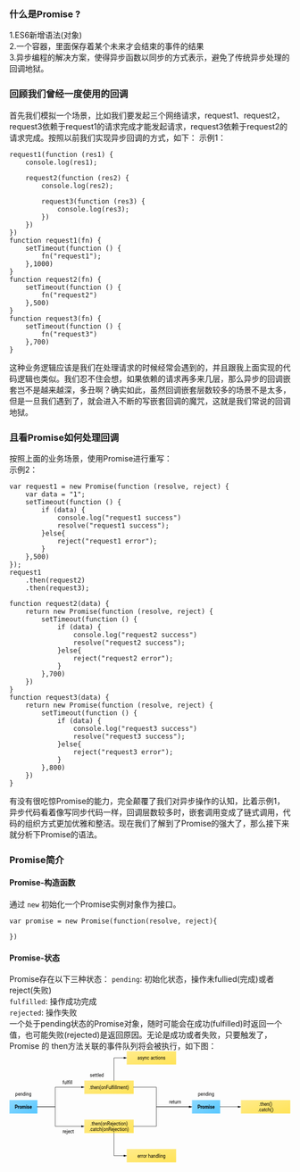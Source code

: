 ### 什么是Promise ?
1.ES6新增语法(对象)  
2.一个容器，里面保存着某个未来才会结束的事件的结果   
3.异步编程的解决方案，使得异步函数以同步的方式表示，避免了传统异步处理的回调地狱。    

### 回顾我们曾经一度使用的回调
首先我们模拟一个场景，比如我们要发起三个网络请求，request1、request2，request3依赖于request1的请求完成才能发起请求，request3依赖于request2的请求完成。按照以前我们实现异步回调的方式，如下：
示例1：   
```
request1(function (res1) {
	console.log(res1);

	request2(function (res2) {
		console.log(res2);

		request3(function (res3) {
			console.log(res3);
		})
	})
})
function request1(fn) {		
	setTimeout(function () {
		fn("request1");
	},1000)		
}
function request2(fn) {
	setTimeout(function () {
		fn("request2")
	},500)				
}
function request3(fn) {
	setTimeout(function () {
		fn("request3")
	},700)	
}
```
这种业务逻辑应该是我们在处理请求的时候经常会遇到的，并且跟我上面实现的代码逻辑也类似。我们忍不住会想，如果依赖的请求再多来几层，那么异步的回调嵌套岂不是越来越深，多丑啊？确实如此，虽然回调嵌套层数较多的场景不是太多，但是一旦我们遇到了，就会进入不断的写嵌套回调的魔咒，这就是我们常说的回调地狱。

### 且看Promise如何处理回调

按照上面的业务场景，使用Promise进行重写：    
示例2：
```
var request1 = new Promise(function (resolve, reject) {
	var data = "1";
	setTimeout(function () {
		if (data) {
			console.log("request1 success")
			resolve("request1 success");
		}else{
			reject("request1 error");
		}
	},500)
});
request1
	.then(request2)
	.then(request3);
	
function request2(data) {
	return new Promise(function (resolve, reject) {
		setTimeout(function () {
			if (data) {
				console.log("request2 success")
				resolve("request2 success");
			}else{
				reject("request2 error");
			}
		},700)
	})	
}
function request3(data) {
	return new Promise(function (resolve, reject) {
		setTimeout(function () {
			if (data) {
				console.log("request3 success")
				resolve("request3 success");
			}else{
				reject("request3 error");
			}
		},800)
	})	
}
```
有没有很吃惊Promise的能力，完全颠覆了我们对异步操作的认知，比着示例1，异步代码看着像写同步代码一样，回调层数较多时，嵌套调用变成了链式调用，代码的组织方式更加优雅和整洁。现在我们了解到了Promise的强大了，那么接下来就分析下Promise的语法。

### Promise简介
#### Promise-构造函数
通过 `new` 初始化一个Promise实例对象作为接口。

```
var promise = new Promise(function(resolve, reject){

})
```
#### Promise-状态
Promise存在以下三种状态：
`pending`: 初始化状态，操作未fullied(完成)或者reject(失败)   
`fulfilled`: 操作成功完成   
`rejected`: 操作失败   
一个处于pending状态的Promise对象，随时可能会在成功(fulfilled)时返回一个值，也可能失败(rejected)是返回原因。无论是成功或者失败，只要触发了，Promise 的 then方法关联的事件队列将会被执行，如下图：
<svg xmlns="http://www.w3.org/2000/svg" xmlns:xlink="http://www.w3.org/1999/xlink" width="862" height="342" viewBox="-0.5 -0.5 862 342" stroke="#000" stroke-linecap="round" stroke-linejoin="round" fill="#fff" fill-rule="evenodd" font-family="Roboto" font-size="14" text-anchor="middle"><style>svg text{stroke:none}</style><defs><linearGradient id="L10010000057c7ff1008ad8ff.grad" x1="100%" y1="100%" x2="0%" y2="0%"><stop offset="0%" stop-color="#57c7ff"/><stop offset="100%" stop-color="#8ad8ff"/></linearGradient><linearGradient id="L100100000ffe357100ffeb8a.grad" x1="100%" y1="100%" x2="0%" y2="0%"><stop offset="0%" stop-color="#ffe357"/><stop offset="100%" stop-color="#ffeb8a"/></linearGradient><path d="M0 0l3 10h-6z" stroke="none" id="thin.end"/></defs><path fill="url(#L10010000057c7ff1008ad8ff.grad)" stroke="url(#L10010000057c7ff1008ad8ff.grad)" d="M0 0h85v40H0z" transform="translate(0 150)"/><text fill="#000" font-weight="bold" transform="translate(0 150)"><tspan x="42.5" y="25.6">Promise</tspan></text><path stroke="url(#L100100000ffe357100ffeb8a.grad)" fill="url(#L100100000ffe357100ffeb8a.grad)" d="M0 0h150v40H0z" transform="translate(230 90)"/><text fill="#000" transform="translate(230 90)"><tspan x="75" y="25.6">.then(onFulfillment)</tspan></text><path fill="url(#L100100000ffe357100ffeb8a.grad)" stroke="url(#L100100000ffe357100ffeb8a.grad)" d="M0 0h150v40H0z" transform="translate(230 210)"/><text fill="#000" transform="translate(230 210)"><tspan x="75" y="17.2">.then(onRejection)</tspan><tspan x="75" y="34">.catch(onRejection)</tspan></text><path fill="url(#L100100000ffe357100ffeb8a.grad)" stroke="url(#L100100000ffe357100ffeb8a.grad)" d="M0 0h150v40H0z" transform="translate(360)"/><text fill="#000" transform="translate(360)"><tspan x="75" y="25.6">async actions</tspan></text><path fill="url(#L100100000ffe357100ffeb8a.grad)" stroke="url(#L100100000ffe357100ffeb8a.grad)" d="M0 0h150v40H0z" transform="translate(360 300)"/><text fill="#000" transform="translate(360 300)"><tspan x="75" y="25.6">error handling</tspan></text><path fill="url(#L10010000057c7ff1008ad8ff.grad)" stroke="url(#L10010000057c7ff1008ad8ff.grad)" d="M0 0h85v40H0z" transform="translate(560 150)"/><text fill="#000" font-weight="bold" transform="translate(560 150)"><tspan x="42.5" y="25.6">Promise</tspan></text><path fill="url(#L100100000ffe357100ffeb8a.grad)" stroke="url(#L100100000ffe357100ffeb8a.grad)" d="M0 0h150v40H0z" transform="translate(710 150)"/><text fill="#000" transform="translate(710 150)"><tspan x="75" y="17.2">.then()</tspan><tspan x="75" y="34">.catch()</tspan></text><g transform="translate(85 110)"><path fill="none" d="M0 60h55V0h80"/><use class="EndArrow.cls" fill="#000" x="145" xlink:href="#thin.end" transform="rotate(90 145 0)"/><text fill="#000" transform="translate(17.5 -45)"><tspan x="75" y="35.6">fulfill</tspan></text></g><g transform="translate(85 170)"><path fill="none" d="M0 0h55v60h80"/><use class="EndArrow.cls" fill="#000" x="145" y="60" xlink:href="#thin.end" transform="rotate(90 145 60)"/><text fill="#000" transform="translate(20 45)"><tspan x="75" y="35.6">reject</tspan></text></g><g transform="translate(320 20)"><path fill="none" d="M0 70V0h30"/><use class="EndArrow.cls" fill="#000" x="40" xlink:href="#thin.end" transform="rotate(90 40 0)"/></g><g transform="translate(320 250)"><path fill="none" d="M0 0v70h30"/><use class="EndArrow.cls" fill="#000" x="40" y="70" xlink:href="#thin.end" transform="rotate(90 40 70)"/></g><g transform="translate(380 110)"><path fill="none" d="M0 0h70v60h100"/><use class="EndArrow.cls" fill="#000" x="180" y="60" xlink:href="#thin.end" transform="rotate(90 180 60)"/><text fill="#000" transform="translate(40 15)"><tspan x="87.5" y="35.6">return</tspan></text></g><g transform="translate(380 170)"><path fill="none" d="M0 60h70V0h100"/><use class="EndArrow.cls" fill="#000" x="180" xlink:href="#thin.end" transform="rotate(90 180 0)"/></g><g transform="translate(645 170)"><path fill="none" d="M0 0h55"/><use class="EndArrow.cls" fill="#000" x="65" xlink:href="#thin.end" transform="rotate(90 65 0)"/></g><g><text fill="#000" transform="translate(560 115)"><tspan x="42.5" y="20.6">pending</tspan></text></g><g><text fill="#000" transform="translate(230 60)"><tspan x="37.5" y="18.1">settled</tspan></text></g><g><text fill="#000" transform="translate(0 115)"><tspan x="42.5" y="20.6">pending</tspan></text></g></svg>





